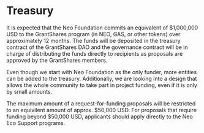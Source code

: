 ---
---

# Treasury

It is expected that the Neo Foundation commits an equivalent of $1,000,000 USD to the GrantShares program (in NEO, GAS,
or other tokens) over approximately 12 months. The funds will be deposited in the treasury contract of the GrantShares
DAO and the governance contract will be in charge of distributing the funds directly to recipients as proposals are
approved by the GrantShares members.

Even though we start with Neo Foundation as the only funder, more entities can be added to the treasury. Additionally,
we are looking into a design that allows the whole community to take part in project funding, even if it is only by
small amounts. 

The maximum amount of a request-for-funding proposals will be restricted to an equivilent amount of approx. $50,000 USD.
For proposals that require funding beyond $50,000 USD, applicants should apply directly to the Neo Eco Support programs.



